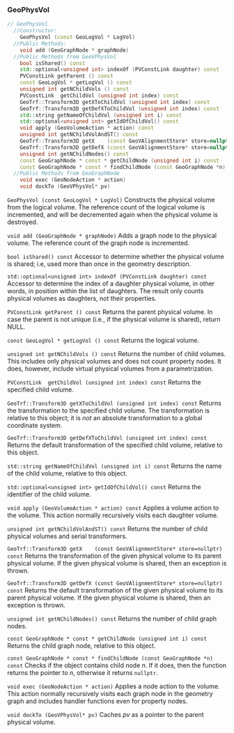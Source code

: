 ### GeoPhysVol

```cpp
// GeoPhysVol
  //Constructor:
    GeoPhysVol (const GeoLogVol * LogVol)
  //Public Methods:
    void add (GeoGraphNode * graphNode)
  //Public Methods from GeoVPhysVol
    bool isShared() const
    std::optional<unsigned int> indexOf (PVConstLink daughter) const
    PVConstLink getParent () const
    const GeoLogVol * getLogVol () const
    unsigned int getNChildVols () const
    PVConstLink  getChildVol (unsigned int index) const
    GeoTrf::Transform3D getXToChildVol (unsigned int index) const
    GeoTrf::Transform3D getDefXToChildVol (unsigned int index) const
    std::string getNameOfChildVol (unsigned int i) const
    std::optional<unsigned int> getIdOfChildVol() const
    void apply (GeoVolumeAction * action) const
    unsigned int getNChildVolAndST() const
    GeoTrf::Transform3D getX    (const GeoVAlignmentStore* store=nullptr) const
    GeoTrf::Transform3D getDefX (const GeoVAlignmentStore* store=nullptr) const
    unsigned int getNChildNodes() const
    const GeoGraphNode * const * getChildNode (unsigned int i) const
    const GeoGraphNode * const * findChildNode (const GeoGraphNode *n) const
  //Public Methods from GeoGraphNode
    void exec (GeoNodeAction * action)
    void dockTo (GeoVPhysVol* pv)
```

`GeoPhysVol (const GeoLogVol * LogVol)` Constructs the physical volume from the logical volume. The reference count of the logical volume is incremented, and will be decremented again when the physical volume is destroyed.

`void add (GeoGraphNode * graphNode)` Adds a graph node to the physical volume.  The reference count of the graph node is incremented.

`bool isShared() const` Accessor to determine whether the physical volume is shared; i.e, used more than once in the geometry description.

`std::optional<unsigned int> indexOf (PVConstLink daughter) const` Accessor to determine the index of a daughter physical volume, in other words, in position within the list of daughters.  The result only counts physical volumes as daughters, not their properties.  

`PVConstLink getParent () const` Returns the parent physical volume.  In case the parent is not unique (i.e., if the physical volume is shared), return NULL.

`const GeoLogVol * getLogVol () const` Returns the logical volume.

`unsigned int getNChildVols () const` Returns the number of child volumes.  This includes only physical volumes and does not count property nodes.  It does, however, include virtual physical volumes from a parametrization.

`PVConstLink  getChildVol (unsigned int index) const` Returns the specified child volume.

`GeoTrf::Transform3D getXToChildVol (unsigned int index) const` Returns the transformation to the specified child volume.  The transformation is relative to this object; it is *not* an absolute transformation to a global coordinate system.

`GeoTrf::Transform3D getDefXToChildVol (unsigned int index) const` Returns the default transformation of the specified child volume, relative to this object.

`std::string getNameOfChildVol (unsigned int i) const` Returns the name of the child volume, relative to this object.

`std::optional<unsigned int> getIdOfChildVol() const` Returns the identifier of the child volume.

`void apply (GeoVolumeAction * action) const` Applies a volume action to the volume.  This action normally recursively visits each daughter volume.

`unsigned int getNChildVolAndST() const` Returns the number of child physical volumes and serial transformers.

`GeoTrf::Transform3D getX    (const GeoVAlignmentStore* store=nullptr) const` Returns the transformation of the given physical volume to its parent physical volume. If the given physical volume is shared, then an exception is thrown.

`GeoTrf::Transform3D getDefX (const GeoVAlignmentStore* store=nullptr) const` Returns the default transformation of the given physical volume to its parent physical volume. If the given physical volume is shared, then an exception is thrown.

`unsigned int getNChildNodes() const` Returns the number of child graph nodes.

`const GeoGraphNode * const * getChildNode (unsigned int i) const` Returns the child graph node, relative to this object.

`const GeoGraphNode * const * findChildNode (const GeoGraphNode *n) const` Checks if the object contains child node *n*. If it does, then the function returns the pointer to *n*, otherwise it returns `nullptr`.

`void exec (GeoNodeAction * action)` Applies a node action to the volume.  This action normally recursively visits each graph node in the geometry graph and includes handler functions even for property nodes.

`void dockTo (GeoVPhysVol* pv)` Caches *pv* as a pointer to the parent physical volume.